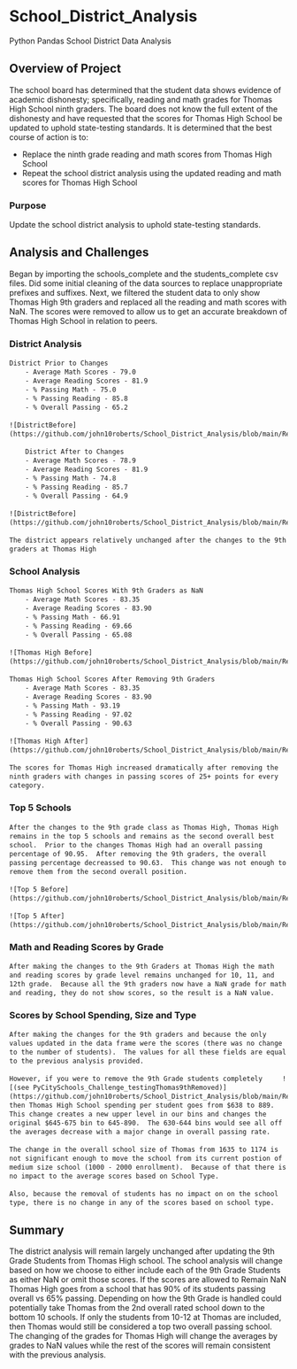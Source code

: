 # School_District_Analysis
Python Pandas School District Data Analysis

## Overview of Project
The school board has determined that the student data shows evidence of academic dishonesty; specifically, reading and math grades for Thomas High School ninth graders.  The board does not know the full extent of the dishonesty and have requested that the scores for Thomas High School be updated to uphold state-testing standards. It is determined that the best course of action is to: 
- Replace the ninth grade reading and math scores from Thomas High School
- Repeat the school district analysis using the updated reading and math scores for         Thomas High School 

### Purpose
Update the school district analysis to uphold state-testing standards. 

## Analysis and Challenges
Began by importing the schools_complete and the students_complete csv files.  Did some initial cleaning of the data sources to replace unappropriate prefixes and suffixes.  Next, we filtered the student data to only show Thomas High 9th graders and replaced all the reading and math scores with NaN.  The scores were removed to allow us to get an accurate breakdown of Thomas High School in relation to peers. 

### District Analysis
    District Prior to Changes
        - Average Math Scores - 79.0
        - Average Reading Scores - 81.9
        - % Passing Math - 75.0
        - % Passing Reading - 85.8
        - % Overall Passing - 65.2

    ![DistrictBefore](https://github.com/john10roberts/School_District_Analysis/blob/main/Resources/DistrictBefore.png)
    
        District After to Changes
        - Average Math Scores - 78.9
        - Average Reading Scores - 81.9
        - % Passing Math - 74.8
        - % Passing Reading - 85.7
        - % Overall Passing - 64.9
  
    ![DistrictBefore](https://github.com/john10roberts/School_District_Analysis/blob/main/Resources/DistrictBefore.png)

    The district appears relatively unchanged after the changes to the 9th graders at Thomas High      

    
### School Analysis
    Thomas High School Scores With 9th Graders as NaN
        - Average Math Scores - 83.35
        - Average Reading Scores - 83.90
        - % Passing Math - 66.91
        - % Passing Reading - 69.66
        - % Overall Passing - 65.08

    ![Thomas High Before](https://github.com/john10roberts/School_District_Analysis/blob/main/Resources/ThomasHighBefore.png)

    Thomas High School Scores After Removing 9th Graders
        - Average Math Scores - 83.35
        - Average Reading Scores - 83.90
        - % Passing Math - 93.19
        - % Passing Reading - 97.02
        - % Overall Passing - 90.63

    ![Thomas High After](https://github.com/john10roberts/School_District_Analysis/blob/main/Resources/ThomasHighAfter.png)

    The scores for Thomas High increased dramatically after removing the ninth graders with changes in passing scores of 25+ points for every category.  

### Top 5 Schools 
    After the changes to the 9th grade class as Thomas High, Thomas High remains in the top 5 schools and remains as the second overall best school.  Prior to the changes Thomas High had an overall passing percentage of 90.95.  After removing the 9th graders, the overall passing percentage decreassed to 90.63.  This change was not enough to remove them from the second overall position. 

    ![Top 5 Before](https://github.com/john10roberts/School_District_Analysis/blob/main/Resources/Top5Before.png)

    ![Top 5 After](https://github.com/john10roberts/School_District_Analysis/blob/main/Resources/Top5After.png)

### Math and Reading Scores by Grade
    After making the changes to the 9th Graders at Thomas High the math and reading scores by grade level remains unchanged for 10, 11, and 12th grade.  Because all the 9th graders now have a NaN grade for math and reading, they do not show scores, so the result is a NaN value. 

### Scores by School Spending, Size and Type
    After making the changes for the 9th graders and because the only values updated in the data frame were the scores (there was no change to the number of students).  The values for all these fields are equal to the previous analysis provided. 

    However, if you were to remove the 9th Grade students completely     ![(see PyCitySchools_Challenge_testingThomas9thRemoved)](https://github.com/john10roberts/School_District_Analysis/blob/main/Resources/PyCitySchools_Challenge_testingThomas9thRemoved.ipynb) then Thomas High School spending per student goes from $638 to 889.  This change creates a new upper level in our bins and changes the original $645-675 bin to 645-890.  The 630-644 bins would see all off the averages decrease with a major change in overall passing rate.  

    The change in the overall school size of Thomas from 1635 to 1174 is not significant enough to move the school from its current postion of medium size school (1000 - 2000 enrollment).  Because of that there is no impact to the average scores based on School Type. 

    Also, because the removal of students has no impact on on the school type, there is no change in any of the scores based on school type. 

## Summary
The district analysis will remain largely unchanged after updating the 9th Grade Students from Thomas High school.  The school analysis will change based on how we choose to either include each of the 9th Grade Students as either NaN or omit those scores.  If the scores are allowed to Remain NaN Thomas High goes from a school that has 90% of its students passing overall vs 65% passing.  Depending on how the 9th Grade is handled could potentially take Thomas from the 2nd overall rated school down to the bottom 10 schools. If only the students from 10-12 at Thomas are included, then Thomas would still be considered a top two overall passing school.   The changing of the grades for Thomas High will change the averages by grades to NaN values while the rest of the scores will remain consistent with the previous analysis. 


